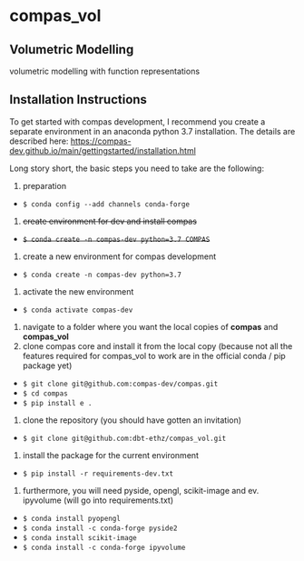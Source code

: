# compas_vol
## Volumetric Modelling

volumetric modelling with function representations

## Installation Instructions

To get started with compas development, I recommend you create a separate environment in an anaconda python 3.7 installation. The details are described here: https://compas-dev.github.io/main/gettingstarted/installation.html

Long story short, the basic steps you need to take are the following:
1. preparation
  - `$ conda config --add channels conda-forge`
1. ~~create environment for dev and install compas~~
  - ~~`$ conda create -n compas-dev python=3.7 COMPAS`~~
1. create a new environment for compas development
  - `$ conda create -n compas-dev python=3.7`
1. activate the new environment
  - `$ conda activate compas-dev`
1. navigate to a folder where you want the local copies of **compas** and **compas_vol**
1. clone compas core and install it from the local copy (because not all the features required for compas_vol to work are in the official conda / pip package yet)
  - `$ git clone git@github.com:compas-dev/compas.git`
  - `$ cd compas`
  - `$ pip install e .`
1. clone the repository (you should have gotten an invitation)
  - `$ git clone git@github.com:dbt-ethz/compas_vol.git`
1. install the package for the current environment
  - `$ pip install -r requirements-dev.txt`
1. furthermore, you will need pyside, opengl, scikit-image and ev. ipyvolume (will go into requirements.txt)
  - `$ conda install pyopengl`
  - `$ conda install -c conda-forge pyside2`
  - `$ conda install scikit-image`
  - `$ conda install -c conda-forge ipyvolume`
